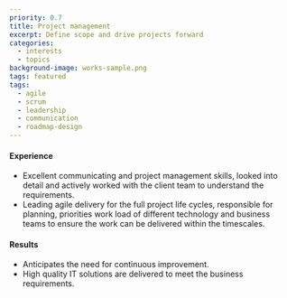 ```yaml
---
priority: 0.7
title: Project management
excerpt: Define scope and drive projects forward
categories: 
  - interests
  - topics
background-image: works-sample.png
tags: featured
tags:
  - agile
  - scrum
  - leadership
  - communication
  - roadmap-design
---
```


#### Experience 

- Excellent communicating and project management skills, looked into detail and actively worked with the client team to understand the requirements.
- Leading agile delivery for the full project life cycles, responsible for planning, priorities work load of different technology and business teams to ensure the work can be delivered within the timescales. 

#### Results

- Anticipates the need for continuous improvement. 
- High quality IT solutions are delivered to meet the business requirements.